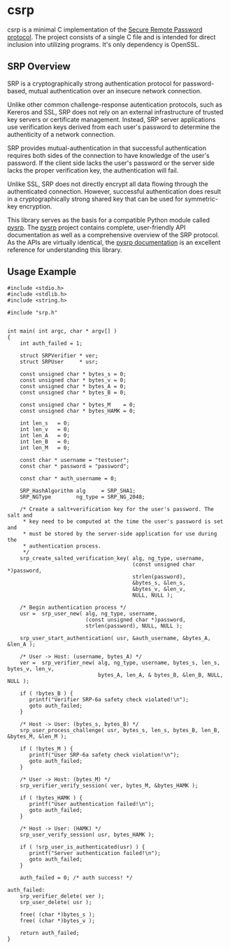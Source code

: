 csrp
====

csrp is a minimal C implementation of the [Secure Remote Password
protocol](http://srp.stanford.edu/). The project consists of a single
C file and is intended for direct inclusion into utilizing programs. 
It's only dependency is OpenSSL.

SRP Overview
------------

SRP is a cryptographically strong authentication
protocol for password-based, mutual authentication over an insecure
network connection.

Unlike other common challenge-response autentication protocols, such
as Kereros and SSL, SRP does not rely on an external infrastructure
of trusted key servers or certificate management. Instead, SRP server
applications use verification keys derived from each user's password
to determine the authenticity of a network connection.

SRP provides mutual-authentication in that successful authentication
requires both sides of the connection to have knowledge of the
user's password. If the client side lacks the user's password or the
server side lacks the proper verification key, the authentication will
fail.

Unlike SSL, SRP does not directly encrypt all data flowing through
the authenticated connection. However, successful authentication does
result in a cryptographically strong shared key that can be used
for symmetric-key encryption.

This library serves as the basis for a compatible Python module called
[pysrp](https://github.com/cocagne/pysrp). The
[pysrp](https://github.com/cocagne/pysrp) project contains complete,
user-friendly API documentation as well as a comprehensive overview of the SRP
protocol. As the APIs are virtually identical, the [pysrp
documentation](http://pythonhosted.org/srp/) is an excellent reference for
understanding this library.

Usage Example
-------------

```
#include <stdio.h>
#include <stdlib.h>
#include <string.h>

#include "srp.h"


int main( int argc, char * argv[] )
{
    int auth_failed = 1;
    
    struct SRPVerifier * ver;
    struct SRPUser     * usr;
    
    const unsigned char * bytes_s = 0;
    const unsigned char * bytes_v = 0;
    const unsigned char * bytes_A = 0;
    const unsigned char * bytes_B = 0;
    
    const unsigned char * bytes_M    = 0;
    const unsigned char * bytes_HAMK = 0;
    
    int len_s   = 0;
    int len_v   = 0;
    int len_A   = 0;
    int len_B   = 0;
    int len_M   = 0;
    
    const char * username = "testuser";
    const char * password = "password";
    
    const char * auth_username = 0;
    
    SRP_HashAlgorithm alg     = SRP_SHA1;
    SRP_NGType        ng_type = SRP_NG_2048;

    /* Create a salt+verification key for the user's password. The salt and
     * key need to be computed at the time the user's password is set and
     * must be stored by the server-side application for use during the
     * authentication process.
     */
    srp_create_salted_verification_key( alg, ng_type, username, 
                                        (const unsigned char *)password, 
                                        strlen(password), 
                                        &bytes_s, &len_s,
                                        &bytes_v, &len_v,
                                        NULL, NULL );
    
    /* Begin authentication process */
    usr =  srp_user_new( alg, ng_type, username, 
                         (const unsigned char *)password, 
                         strlen(password), NULL, NULL );

    srp_user_start_authentication( usr, &auth_username, &bytes_A, &len_A );

    /* User -> Host: (username, bytes_A) */
    ver =  srp_verifier_new( alg, ng_type, username, bytes_s, len_s, bytes_v, len_v, 
                             bytes_A, len_A, & bytes_B, &len_B, NULL, NULL );
        
    if ( !bytes_B ) {
       printf("Verifier SRP-6a safety check violated!\n");
       goto auth_failed;
    }
        
    /* Host -> User: (bytes_s, bytes_B) */
    srp_user_process_challenge( usr, bytes_s, len_s, bytes_B, len_B, &bytes_M, &len_M );
        
    if ( !bytes_M ) {
       printf("User SRP-6a safety check violation!\n");
       goto auth_failed;
    }
        
    /* User -> Host: (bytes_M) */
    srp_verifier_verify_session( ver, bytes_M, &bytes_HAMK );
        
    if ( !bytes_HAMK ) {
       printf("User authentication failed!\n");
       goto auth_failed;
    }
        
    /* Host -> User: (HAMK) */
    srp_user_verify_session( usr, bytes_HAMK );
        
    if ( !srp_user_is_authenticated(usr) ) {
       printf("Server authentication failed!\n");
       goto auth_failed;
    }

    auth_failed = 0; /* auth success! */
        
auth_failed:
    srp_verifier_delete( ver );
    srp_user_delete( usr );
    
    free( (char *)bytes_s );
    free( (char *)bytes_v );
        
    return auth_failed;
}
```
